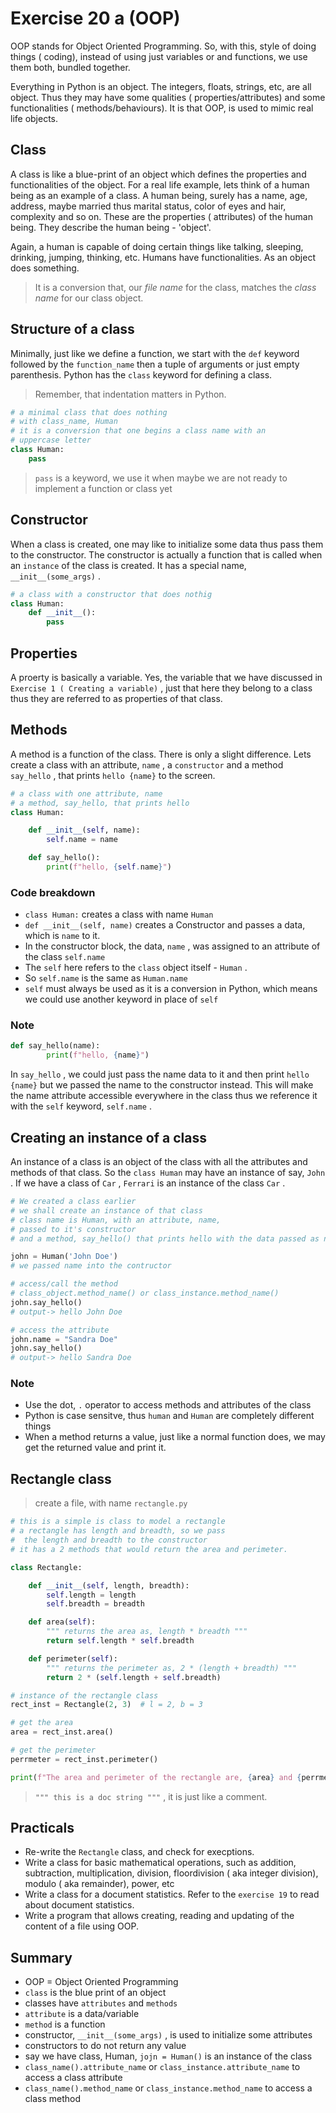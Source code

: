 # Exercise 20 a (OOP)
OOP stands for Object Oriented Programming. So, with this, style of doing things ( coding), instead of using just variables or and functions, we use them both, bundled together.

Everything in Python is an object. The integers, floats, strings, etc, are all object. Thus they may have some qualities ( properties/attributes) and some functionalities ( methods/behaviours). It is that OOP, is used to mimic real life objects.

## Class

A class is like a blue-print of an object which defines the properties and functionalities of the object. For a real life example, lets think of a human being as an example of a class. A human being, surely has a name, age, address, maybe married thus marital status, color of eyes and hair, complexity and so on. These are the properties ( attributes) of the human being. They describe the human being - 'object'.

Again, a human is capable of doing certain things like talking, sleeping, drinking, jumping, thinking, etc. Humans have functionalities. As an object does something.

> It is a conversion that, our _file name_ for the class, matches the _class name_ for our class object.

## Structure of a class

Minimally, just like we define a function, we start with the `def` keyword followed by the `function_name` then a tuple of arguments or just empty parenthesis. Python has the `class` keyword for defining a class.

> Remember, that indentation matters in Python.

``` Python
# a minimal class that does nothing
# with class_name, Human
# it is a conversion that one begins a class name with an 
# uppercase letter
class Human:
    pass
```

> `pass` is a keyword, we use it when maybe we are not ready to implement a function or class yet

## Constructor

When a class is created, one may like to initialize some data thus pass them to the constructor. The constructor is actually a function that is called when an `instance` of the class is created. It has a special name, `__init__(some_args)` .

``` Python
# a class with a constructor that does nothig
class Human:
    def __init__():
        pass
```

## Properties

A proerty is basically a variable. Yes, the variable that we have discussed in `Exercise 1 ( Creating a variable)` , just that here they belong to a class thus they are referred to as properties of that class.

## Methods

A method is a function of the class. There is only a slight difference. Lets create a class with an attribute, `name` , a `constructor` and a method `say_hello` , that prints `hello {name}` to the screen.

``` Python
# a class with one attribute, name
# a method, say_hello, that prints hello
class Human:

    def __init__(self, name):
        self.name = name

    def say_hello():
        print(f"hello, {self.name}")
```

### Code breakdown

* `class Human:` creates a class with name `Human` 
* `def __init__(self, name)` creates a Constructor and passes a data, which is `name` to it.
* In the constructor block, the data, `name` , was assigned to an attribute of the class `self.name` 
* The `self` here refers to the `class` object itself - `Human` .
* So `self.name` is the same as `Human.name` 
* `self` must always be used as it is a conversion in Python, which means we could use another keyword in place of `self` 

### Note

``` Python
def say_hello(name):
        print(f"hello, {name}")
```

In `say_hello` , we could just pass the name data to it and then print `hello {name}` but we passed the name to the constructor instead. This will make the name attribute accessible everywhere in the class thus we reference it with the `self` keyword, `self.name` .

## Creating an instance of a class

An instance of a class is an object of the class with all the attributes and methods of that class. So the `class Human` may have an instance of say, `John` . If we have a class of `Car` , `Ferrari` is an instance of the class `Car` .

``` Python
# We created a class earlier
# we shall create an instance of that class
# class name is Human, with an attribute, name,
# passed to it's constructor
# and a method, say_hello() that prints hello with the data passed as name.

john = Human('John Doe')
# we passed name into the contructor

# access/call the method
# class_object.method_name() or class_instance.method_name()
john.say_hello()
# output-> hello John Doe

# access the attribute
john.name = "Sandra Doe"
john.say_hello()
# output-> hello Sandra Doe
```

### Note

* Use the dot, `.` operator to access methods and attributes of the class
* Python is case sensitve, thus `human` and `Human` are completely different things
* When a method returns a value, just like a normal function does, we may get the returned value and print it.

## Rectangle class

> create a file, with name `rectangle.py` 

``` Python
# this is a simple is class to model a rectangle
# a rectangle has length and breadth, so we pass
#  the length and breadth to the constructor
# it has a 2 methods that would return the area and perimeter.

class Rectangle:

    def __init__(self, length, breadth):
        self.length = length
        self.breadth = breadth

    def area(self):
        """ returns the area as, length * breadth """
        return self.length * self.breadth

    def perimeter(self):
        """ returns the perimeter as, 2 * (length + breadth) """
        return 2 * (self.length + self.breadth)

# instance of the rectangle class
rect_inst = Rectangle(2, 3)  # l = 2, b = 3

# get the area
area = rect_inst.area()

# get the perimeter
perrmeter = rect_inst.perimeter()

print(f"The area and perimeter of the rectangle are, {area} and {perrmeter} respectively")
```

> `""" this is a doc string """` , it is just like a comment.

## Practicals

* Re-write the `Rectangle` class, and check for execptions.
* Write a class for basic mathematical operations, such as addition, subtraction, multiplication, division, floordivision ( aka integer division), modulo ( aka remainder), power, etc
* Write a class for a document statistics. Refer to the `exercise 19` to read about document statistics.
* Write a program that allows creating, reading and updating of the content of a file using OOP.

## Summary

* OOP = Object Oriented Programming
* `class` is the blue print of an object
* classes have `attributes` and `methods` 
* `attribute` is a data/variable
* `method` is a function
* constructor, `__init__(some_args)` , is used to initialize some attributes
* constructors to do not return any value
* say we have class, Human, `jojn = Human()` is an instance of the class
* `class_name().attribute_name` or `class_instance.attribute_name` to access a class attribute
* `class_name().method_name` or `class_instance.method_name` to access a class method

